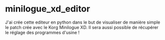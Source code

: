 # minilogue_xd_editor
J'ai crée cette editeur en python dans le but de visualiser de manière simple le patch crée avec le Korg Minilogue XD.
Il sera aussi possible de récupérer le réglage des programmes d'usine !
